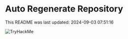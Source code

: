 # Auto Regenerate Repository

This README was last updated: 2024-09-03 07:51:16

 ![TryHackMe](https://tryhackme.com/badge/533634)